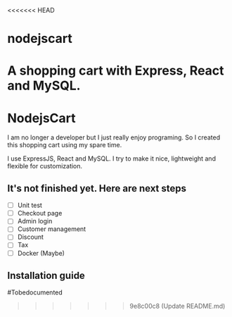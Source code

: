 <<<<<<< HEAD
# nodejscart
A shopping cart with Express, React and MySQL.
=======
# NodejsCart
I am no longer a developer but I just really enjoy programing. So I created this shopping cart using my spare time.

I use ExpressJS, React and MySQL. I try to make it nice, lightweight and flexible for customization.

## It's not finished yet. Here are next steps

- [ ] Unit test
- [ ] Checkout page
- [ ] Admin login
- [ ] Customer management
- [ ] Discount
- [ ] Tax
- [ ] Docker (Maybe)

## Installation guide
#Tobedocumented
>>>>>>> 9e8c00c8 (Update README.md)
